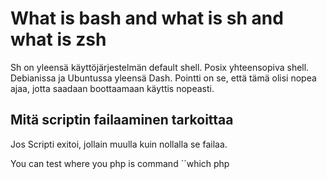 # What is bash and what is sh and what is zsh

Sh on yleensä käyttöjärjestelmän default shell. Posix yhteensopiva shell. Debianissa ja Ubuntussa yleensä Dash. Pointti on se, että tämä olisi nopea ajaa, jotta saadaan boottaamaan käyttis nopeasti.

## Mitä scriptin failaaminen tarkoittaa

Jos Scripti exitoi, jollain muulla kuin nollalla se failaa.

You can test where you php is command
´´which php

##
